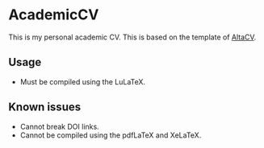 # AcademicCV
This is my personal academic CV.
This is based on the template of [AltaCV](https://github.com/liantze/AltaCV).


## Usage
- Must be compiled using the LuLaTeX.

## Known issues
- Cannot break DOI links.
- Cannot be compiled using the pdfLaTeX and XeLaTeX.
